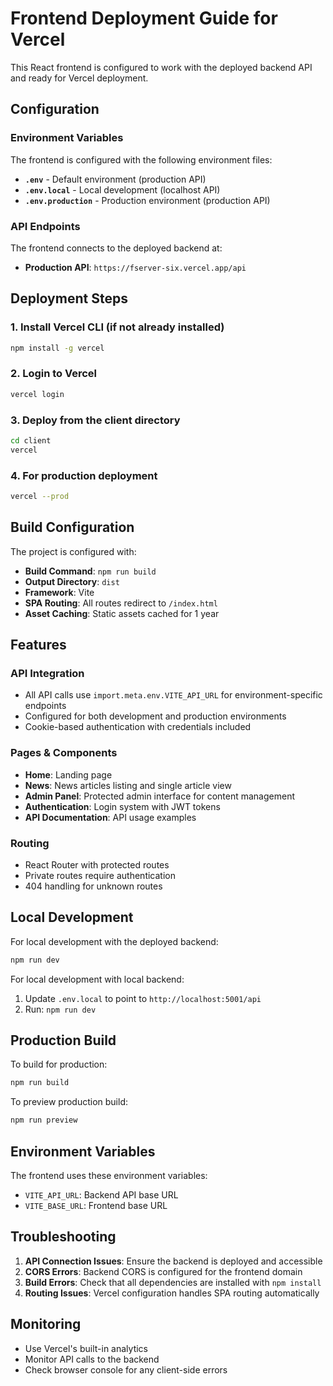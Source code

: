 # Frontend Deployment Guide for Vercel

This React frontend is configured to work with the deployed backend API and ready for Vercel deployment.

## Configuration

### Environment Variables
The frontend is configured with the following environment files:

- **`.env`** - Default environment (production API)
- **`.env.local`** - Local development (localhost API)
- **`.env.production`** - Production environment (production API)

### API Endpoints
The frontend connects to the deployed backend at:
- **Production API**: `https://fserver-six.vercel.app/api`

## Deployment Steps

### 1. Install Vercel CLI (if not already installed)
```bash
npm install -g vercel
```

### 2. Login to Vercel
```bash
vercel login
```

### 3. Deploy from the client directory
```bash
cd client
vercel
```

### 4. For production deployment
```bash
vercel --prod
```

## Build Configuration

The project is configured with:
- **Build Command**: `npm run build`
- **Output Directory**: `dist`
- **Framework**: Vite
- **SPA Routing**: All routes redirect to `/index.html`
- **Asset Caching**: Static assets cached for 1 year

## Features

### API Integration
- All API calls use `import.meta.env.VITE_API_URL` for environment-specific endpoints
- Configured for both development and production environments
- Cookie-based authentication with credentials included

### Pages & Components
- **Home**: Landing page
- **News**: News articles listing and single article view
- **Admin Panel**: Protected admin interface for content management
- **Authentication**: Login system with JWT tokens
- **API Documentation**: API usage examples

### Routing
- React Router with protected routes
- Private routes require authentication
- 404 handling for unknown routes

## Local Development

For local development with the deployed backend:
```bash
npm run dev
```

For local development with local backend:
1. Update `.env.local` to point to `http://localhost:5001/api`
2. Run: `npm run dev`

## Production Build

To build for production:
```bash
npm run build
```

To preview production build:
```bash
npm run preview
```

## Environment Variables

The frontend uses these environment variables:
- `VITE_API_URL`: Backend API base URL
- `VITE_BASE_URL`: Frontend base URL

## Troubleshooting

1. **API Connection Issues**: Ensure the backend is deployed and accessible
2. **CORS Errors**: Backend CORS is configured for the frontend domain
3. **Build Errors**: Check that all dependencies are installed with `npm install`
4. **Routing Issues**: Vercel configuration handles SPA routing automatically

## Monitoring

- Use Vercel's built-in analytics
- Monitor API calls to the backend
- Check browser console for any client-side errors
